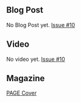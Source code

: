 ## Blog Post

No Blog Post yet. [Issue #10](https://github.com/azettl/printcss.examples/issues/10)

## Video

No video yet. [Issue #10](https://github.com/azettl/printcss.examples/issues/10)

## Magazine

[PAGE Cover](https://page-online.de/app/uploads/2020/05/Cover_PAGE_072020_1000Px.png) 
